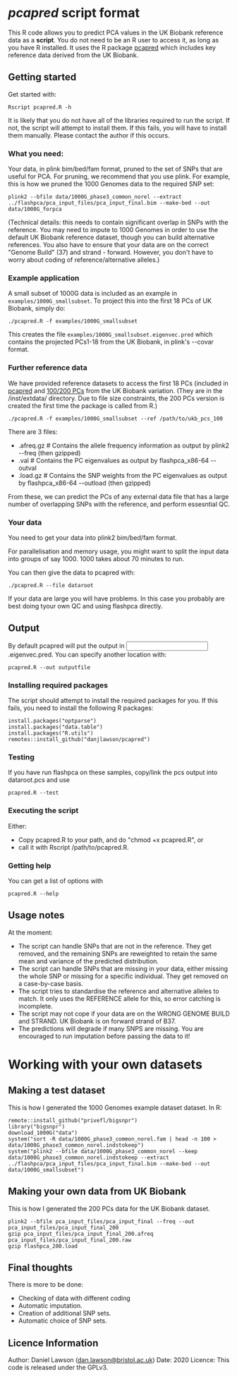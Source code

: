 # *pcapred* script format

This R code allows you to predict PCA values in the UK Biobank reference data as a **script**. You do not need to be an R user to access it, as long as you have R installed. It uses the R package [pcapred](https://github.com/danjlawson/pcapred) which includes key reference data derived from the UK Biobank.

## Getting started

Get started with:

```{sh}
Rscript pcapred.R -h
```

It is likely that you do not have all of the libraries required to run the script. If not, the script will attempt to install them. If this fails, you will have to install them manually. Please contact the author if this occurs.

### What you need:

Your data, in plink bim/bed/fam format, pruned to the set of SNPs that are useful for PCA. For pruning, we recommend that you use plink. For example, this is how we pruned the 1000 Genomes data to the required SNP set:

```{sh}
plink2 --bfile data/1000G_phase3_common_norel --extract ../flashpca/pca_input_files/pca_input_final.bim --make-bed --out data/1000G_forpca
```

(Technical details: this needs to contain significant overlap in SNPs with the reference. You may need to impute to 1000 Genomes in order to use the default UK Biobank reference dataset, though you can build alternative references. You also have to ensure that your data are on the correct "Genome Build" (37) and strand - forward. However, you don't have to worry about coding of reference/alternative alleles.)

### Example application

A small subset of 1000G data is included as an example in `examples/1000G_smallsubset`. To project this into the first 18 PCs of UK Biobank, simply do:

```{sh}
./pcapred.R -f examples/1000G_smallsubset
```

This creates the file `examples/1000G_smallsubset.eigenvec.pred` which contains the projected PCs1-18 from the UK Biobank, in plink's --covar format.

### Further reference data

We have provided reference datasets to access the first 18 PCs (included in [pcapred](https://github.com/danjlawson/pcapred) and [100/200 PCs](https://github.com/danjlawson/pcapred.largedata) from the UK Biobank variation. (They are in the /inst/extdata/ directory. Due to file size constraints, the 200 PCs version is created  the first time the package is called from R.)

```{sh}
./pcapred.R -f examples/1000G_smallsubset --ref /path/to/ukb_pcs_100
```

There are 3 files:
- .afreq.gz # Contains the allele frequency information as output by plink2 --freq (then gzipped)
- .val # Contains the PC eigenvalues as output by flashpca_x86-64 --outval
- .load.gz # Contains the SNP weights from the PC eigenvalues as output by flashpca_x86-64 --outload (then gzipped)

From these, we can predict the PCs of any external data file that has a large number of overlapping SNPs with the reference, and perform essesntial QC.

### Your data

You need to get your data into plink2 bim/bed/fam format.

For parallelisation and memory usage, you might want to split the input data into groups of say 1000. 1000 takes about 70 minutes to run.

You can then give the data to pcapred with:

```
./pcapred.R --file dataroot
```

If your data are large you will have problems.  In this case you probably are best doing tyour own QC and using flashpca directly.

## Output

By default pcapred will put the output in <input>.eigenvec.pred. You can specify another location with:

```
pcapred.R --out outputfile
```

### Installing required packages

The script should attempt to install the required packages for you. If this fails, you need to install the following R packages:

```
install.packages("optparse")
install.packages("data.table")
install.packages("R.utils")
remotes::install_github("danjlawson/pcapred")
```

### Testing

If you have run flashpca on these samples, copy/link the pcs output into dataroot.pcs and use

```
pcapred.R --test
```

### Executing the script

Either:
- Copy pcapred.R to your path, and do "chmod +x pcapred.R", or
- call it with Rscript /path/to/pcapred.R.

### Getting help

You can get a list of options with

```
pcapred.R --help
```

## Usage notes

At the moment:

- The script can handle SNPs that are not in the reference. They get removed, and the remaining SNPs are reweighted to retain the same mean and variance of the predicted distribution.
- The script can handle SNPs that are missing in your data, either missing the whole SNP or missing for a specific individual. They get removed on a case-by-case basis.
- The script tries to standardise the reference and alternative alleles to match. It only uses the REFERENCE allele for this, so error catching is incomplete.
- The script may not cope if your data are on the WRONG GENOME BUILD and STRAND. UK Biobank is on forward strand of B37.
- The predictions will degrade if many SNPS are missing. You are encouraged to run imputation before passing the data to it!

# Working with your own datasets

## Making a test dataset

This is how I generated the 1000 Genomes example dataset dataset. In R:

```{r}
remote::install_github("privefl/bigsnpr")
library("bigsnpr")
download_1000G("data")
system("sort -R data/1000G_phase3_common_norel.fam | head -n 100 > data/1000G_phase3_common_norel.indstokeep")
system("plink2 --bfile data/1000G_phase3_common_norel --keep data/1000G_phase3_common_norel.indstokeep --extract ../flashpca/pca_input_files/pca_input_final.bim --make-bed --out data/1000G_smallsubset")
```

## Making your own data from UK Biobank

This is how I generated the 200 PCs data for the UK Biobank dataset.

```{sh}
plink2 --bfile pca_input_files/pca_input_final --freq --out pca_input_files/pca_input_final_200
gzip pca_input_files/pca_input_final_200.afreq pca_input_files/pca_input_final_200.raw
gzip flashpca_200.load
```

## Final thoughts

There is more to be done:

* Checking of data with different coding
* Automatic imputation.
* Creation of additional SNP sets.
* Automatic choice of SNP sets.

## Licence Information

Author: Daniel Lawson (dan.lawson@bristol.ac.uk)
Date: 2020
Licence: This code is released under the GPLv3.
